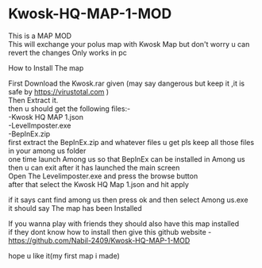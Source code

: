 # Kwosk-HQ-MAP-1-MOD
This is a MAP MOD    
This will exchange your polus map with Kwosk Map
but don't worry u can revert the changes
Only works in pc

How to Install The map

First Download the Kwosk.rar given (may say dangerous but keep it ,it is safe by https://virustotal.com )      
Then Extract it.  
then u should get the following files:-  
    -Kwosk HQ MAP 1.json  
    -LevelImposter.exe   
    -BepInEx.zip  
first extract the BepInEx.zip and whatever files u get pls keep all those files in your among us folder      
one time launch Among us so that BepInEx can be installed in Among us      
then u can exit after it has launched the main screen     
Open The Levelimposter.exe and press the browse button    
after that select the Kwosk HQ Map 1.json and hit apply   


if it says cant find among us then press ok and then select Among us.exe    
it should say The map has been Installed   

If you wanna play with friends they should also have this map installed   
if they dont know how to install then give this github website - https://github.com/Nabil-2409/Kwosk-HQ-MAP-1-MOD

hope u like it(my first map i made)
